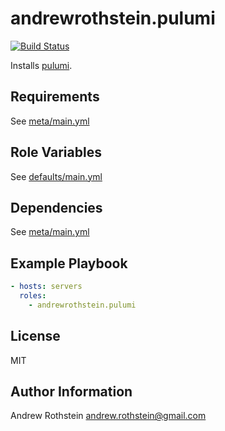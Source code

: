 andrewrothstein.pulumi
=========
[![Build Status](https://travis-ci.org/andrewrothstein/ansible-pulumi.svg?branch=master)](https://travis-ci.org/andrewrothstein/ansible-pulumi)

Installs [pulumi](https://www.pulumi.com/).

Requirements
------------

See [meta/main.yml](meta/main.yml)

Role Variables
--------------

See [defaults/main.yml](defaults/main.yml)

Dependencies
------------

See [meta/main.yml](meta/main.yml)

Example Playbook
----------------

```yml
- hosts: servers
  roles:
    - andrewrothstein.pulumi
```

License
-------

MIT

Author Information
------------------

Andrew Rothstein <andrew.rothstein@gmail.com>
